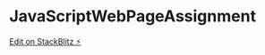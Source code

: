 # JavaScriptWebPageAssignment

[Edit on StackBlitz ⚡️](https://stackblitz.com/edit/web-platform-psuhyf)